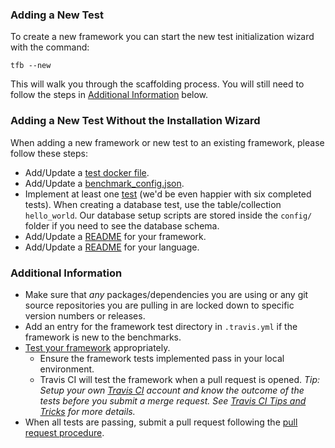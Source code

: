 ### Adding a New Test

To create a new framework you can start the new test initialization wizard with the command:

```
tfb --new
```

This will walk you through the scaffolding process. You will still need to follow the steps in [Additional Information](#additional-information) below.

### Adding a New Test Without the Installation Wizard

When adding a new framework or new test to an existing framework, please follow 
these steps:

* Add/Update a [test docker file](./Contributing-Getting-Started-Framework-Files#test-docker-file).
* Add/Update a [benchmark_config.json](./Contributing-Getting-Started-Framework-Files#test-docker-file#benchmark-config-file).
* Implement at least one [test](./Project-Framework-Tests-Overview#test-types) 
(we'd be even happier with six completed tests). When creating a database test, 
use the table/collection `hello_world`. Our database setup scripts are stored 
inside the `config/` folder if you need to see the database schema.
* Add/Update a [README](Readme-Formats#language-readmes) for your 
framework.
* Add/Update a [README](Readme-Formats#framework-readmes) for your
language.

### Additional Information

* Make sure that *any* packages/dependencies you are using or any git source repositories you are pulling in are locked down to specific version numbers or releases.
* Add an entry for the framework test directory in `.travis.yml` if the framework is new to the benchmarks.
* [Test your framework](Testing-and-Debugging) appropriately.
    * Ensure the framework tests implemented pass in your local environment.
    * Travis CI will test the framework when a pull request is opened. _Tip: Setup your own [Travis CI](https://travis-ci.org) account and know the outcome of the tests before you submit a merge request. See [Travis CI Tips and Tricks](./Travis-CI#tricks-and-tips-for-travis-ci) for more details._
* When all tests are passing, submit a pull request following the 
[pull request procedure](Contributing-Guide#github-pull-request-procedure).

